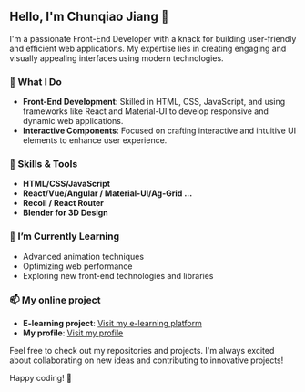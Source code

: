 ## Hello, I'm Chunqiao Jiang 👋

I'm a passionate Front-End Developer with a knack for building user-friendly and efficient web applications. My expertise lies in creating engaging and visually appealing interfaces using modern technologies.

### 🚀 What I Do
- **Front-End Development**: Skilled in HTML, CSS, JavaScript, and using frameworks like React and Material-UI to develop responsive and dynamic web applications.
- **Interactive Components**: Focused on crafting interactive and intuitive UI elements to enhance user experience.

### 🔧 Skills & Tools
- **HTML/CSS/JavaScript**
- **React/Vue/Angular / Material-UI/Ag-Grid ...**
- **Recoil / React Router**
- **Blender for 3D Design**

### 🌱 I’m Currently Learning
- Advanced animation techniques
- Optimizing web performance
- Exploring new front-end technologies and libraries

### 📫 My online project
- **E-learning project**: [Visit my e-learning platform](https://jcqiao.github.io/elearning-platform/)
- **My profile**: [Visit my profile](https://jcqiao.github.io/)

Feel free to check out my repositories and projects. I'm always excited about collaborating on new ideas and contributing to innovative projects!

Happy coding! 🚀

<!--
**jcqiao/jcqiao** is a ✨ _special_ ✨ repository because its `README.md` (this file) appears on your GitHub profile.

Here are some ideas to get you started:

- 🔭 I’m currently working on ...
- 🌱 I’m currently learning ...
- 👯 I’m looking to collaborate on ...
- 🤔 I’m looking for help with ...
- 💬 Ask me about ...
- 📫 How to reach me: ...
- 😄 Pronouns: ...
- ⚡ Fun fact: ...
-->
